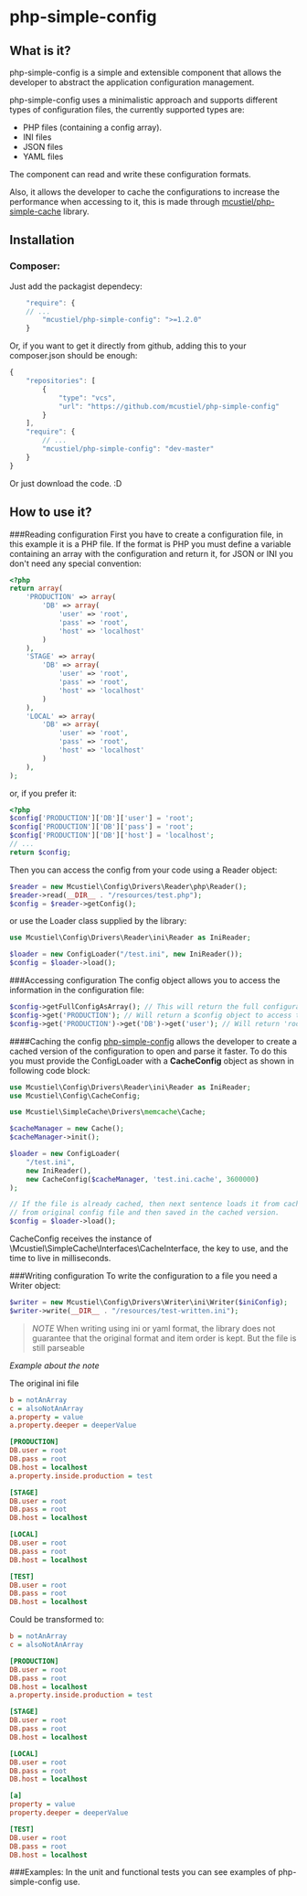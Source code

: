 php-simple-config
=================

What is it?
-----------

php-simple-config is a simple and extensible component that allows the developer to abstract the application configuration management. 

php-simple-config uses a minimalistic approach and supports different types of configuration files, the currently supported types are:
* PHP files (containing a config array).
* INI files
* JSON files
* YAML files

The component can read and write these configuration formats.

Also, it allows the developer to cache the configurations to increase the performance when accessing to it, this is made through [mcustiel/php-simple-cache](https://github.com/mcustiel/php-simple-cache) library.

Installation
------------

### Composer:
Just add the packagist dependecy: 
```javascript  
    "require": {
	// ...
        "mcustiel/php-simple-config": ">=1.2.0"
    }	
```

Or, if you want to get it directly from github, adding this to your composer.json should be enough:
```javascript  
{
    "repositories": [
        {
            "type": "vcs",
            "url": "https://github.com/mcustiel/php-simple-config"
        }
    ],
    "require": {
    	// ...
        "mcustiel/php-simple-config": "dev-master"
    }
}
```
Or just download the code. :D

How to use it?
--------------

###Reading configuration
First you have to create a configuration file, in this example it is a PHP file. If the format is PHP you must define a variable containing an array with the configuration and return it, for JSON or INI you don't need any special convention:
```php
<?php 
return array(
	'PRODUCTION' => array(
	    'DB' => array(
	        'user' => 'root',
	        'pass' => 'root',
	        'host' => 'localhost'
	    )
	),
	'STAGE' => array(
	    'DB' => array(
	        'user' => 'root',
	        'pass' => 'root',
	        'host' => 'localhost'
	    )
	),
	'LOCAL' => array(
	    'DB' => array(
	        'user' => 'root',
	        'pass' => 'root',
	        'host' => 'localhost'
	    )
	),
);
```
or, if you prefer it:
```php
<?php 
$config['PRODUCTION']['DB']['user'] = 'root';
$config['PRODUCTION']['DB']['pass'] = 'root';
$config['PRODUCTION']['DB']['host'] = 'localhost';
// ...
return $config;
```
Then you can access the config from your code using a Reader object:
```php
$reader = new Mcustiel\Config\Drivers\Reader\php\Reader();
$reader->read(__DIR__ . "/resources/test.php");
$config = $reader->getConfig();
```
or use the Loader class supplied by the library:
```PHP
use Mcustiel\Config\Drivers\Reader\ini\Reader as IniReader;

$loader = new ConfigLoader("/test.ini", new IniReader());
$config = $loader->load();
```

###Accessing configuration
The config object allows you to access the information in the configuration file:
```php
$config->getFullConfigAsArray(); // This will return the full configuration as an array.
$config->get('PRODUCTION'); // Will return a $config object to access the subkeys defined under "PRODUCTION"
$config->get('PRODUCTION')->get('DB')->get('user'); // Will return 'root'
```

####Caching the config
[php-simple-config](https://github.com/mcustiel/php-simple-cache) allows the developer to create a cached version of the configuration to open and parse it faster. To do this you must provide the ConfigLoader with a **CacheConfig** object as shown in following code block:

```PHP
use Mcustiel\Config\Drivers\Reader\ini\Reader as IniReader;
use Mcustiel\Config\CacheConfig;

use Mcustiel\SimpleCache\Drivers\memcache\Cache;

$cacheManager = new Cache();
$cacheManager->init();

$loader = new ConfigLoader(
    "/test.ini",
    new IniReader(),
    new CacheConfig($cacheManager, 'test.ini.cache', 3600000)
);

// If the file is already cached, then next sentence loads it from cache; otherwise it's loaded
// from original config file and then saved in the cached version.
$config = $loader->load();
```

CacheConfig receives the instance of \Mcustiel\SimpleCache\Interfaces\CacheInterface, the key to use, and the time to live in milliseconds.

###Writing configuration
To write the configuration to a file you need a Writer object: 
```php
$writer = new Mcustiel\Config\Drivers\Writer\ini\Writer($iniConfig);
$writer->write(__DIR__ . "/resources/test-written.ini");
```
> *NOTE*
> When writing using ini or yaml format, the library does not guarantee that 
> the original format and item order is kept. But the file is still
> parseable

*Example about the note*

The original ini file 
```ini
b = notAnArray
c = alsoNotAnArray
a.property = value
a.property.deeper = deeperValue

[PRODUCTION]
DB.user = root
DB.pass = root
DB.host = localhost
a.property.inside.production = test

[STAGE]
DB.user = root
DB.pass = root
DB.host = localhost

[LOCAL]
DB.user = root
DB.pass = root
DB.host = localhost

[TEST]
DB.user = root
DB.pass = root
DB.host = localhost
``` 

Could be transformed to:
```ini
b = notAnArray
c = alsoNotAnArray

[PRODUCTION]
DB.user = root
DB.pass = root
DB.host = localhost
a.property.inside.production = test

[STAGE]
DB.user = root
DB.pass = root
DB.host = localhost

[LOCAL]
DB.user = root
DB.pass = root
DB.host = localhost

[a]
property = value
property.deeper = deeperValue

[TEST]
DB.user = root
DB.pass = root
DB.host = localhost
``` 

###Examples:
In the unit and functional tests you can see examples of php-simple-config use.
